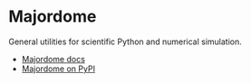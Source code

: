 # Majordome

General utilities for scientific Python and numerical simulation.

- [Majordome docs](https://wallytutor.github.io/python-majordome/)
- [Majordome on PyPI](https://pypi.org/project/majordome/)
